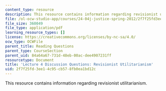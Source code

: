 ```yaml
---
content_type: resource
description: This resource contains information regarding revisionist utilitarianism.
file: /ol-ocw-studio-app/courses/24-04j-justice-spring-2012/2f7f25fd3ee14c95cb578fb0ea1bd12c_MIT24_04JS12_disc04.pdf
file_size: 360049
file_type: application/pdf
learning_resource_types: []
license: https://creativecommons.org/licenses/by-nc-sa/4.0/
ocw_type: OCWFile
parent_title: Reading Questions
parent_type: CourseSection
parent_uid: 84a64a67-731d-48eb-00ac-dee4907231ff
resourcetype: Document
title: 'Lecture 4 Discussion Questions: Revisionist Utilitarianism'
uid: 2f7f25fd-3ee1-4c95-cb57-8fb0ea1bd12c
---
```

This resource contains information regarding revisionist utilitarianism.